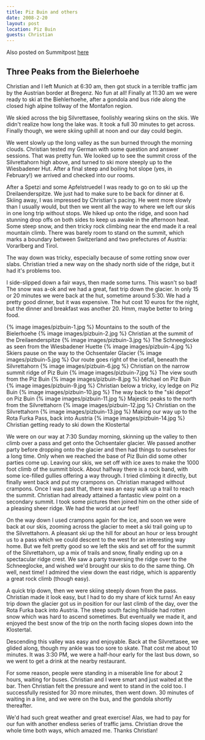 ```yaml
---
title: Piz Buin and others
date: 2008-2-20
layout: post
location: Piz Buin
guests: Christian
---
```


Also posted on Summitpost [here](https://www.summitpost.org/three-peaks-from-the-bielerh-he/397018)

Three Peaks from the Bielerhoehe
-------

Christian and I left Munich at 6:30 am, then got stuck in a terrible traffic
jam by the Austrian border at Bregenz. No fun at all! Finally at 11:30 am
we were ready to ski at the Biehlerhoehe, after a gondola and bus ride along
the closed high alpine tollway of the Montafon region.

We skied across the big Silvrettasee, foolishly wearing skins on the skis. We
didn't realize how long the lake was. It took a full 30 minutes to get across.
Finally though, we were skiing uphill at noon and our day could begin.

We went slowly up the long valley as the sun burned through the morning clouds.
Christian tested my German with some question and answer sessions. That was
pretty fun. We looked up to see the summit cross of the Silvrettahorn high
above, and turned to ski more steeply up to the Wiesbadener Hut. After a final
steep and boiling hot slope (yes, in February!) we arrived and checked into our
rooms.

After a Spetzi and some Apfelstruedel I was ready to go on to ski up the
Dreilaenderspitze. We just had to make sure to be back for dinner at 6. Skiing
away, I was impressed by Christian's pacing. He went more slowly than I
usually would, but then we went all the way to where we left our skis in one
long trip without stops. We hiked up onto the ridge, and soon had stunning
drop offs on both sides to keep us awake in the afternoon heat. Some steep
snow, and then tricky rock climbing near the end made it a real mountain climb.
There was barely room to stand on the summit, which marks a boundary between
Switzerland and two prefectures of Austria: Vorarlberg and Tirol.

The way down was tricky, especially because of some rotting snow over slabs.
Christian tried a new way on the shady north side of the ridge, but it had it's
problems too.
 
I side-slipped down a fair ways, then made some turns. This wasn't so bad! The
snow was a-ok and we had a great, fast trip down the glacier. In only 15 or 20
minutes we were back at the hut, sometime around 5:30. We had a pretty good
dinner, but it was expensive. The hut cost 10 euros for the night, but the
dinner and breakfast was another 20. Hmm, maybe better to bring food.

{% image images/pizbuin-1.jpg %}
Mountains to the south of the Bielerhoehe
{% image images/pizbuin-2.jpg %}
Christian at the summit of the Dreilaenderspitze
{% image images/pizbuin-3.jpg %}
The Schneeglocke as seen from the Wiesbadener Huette
{% image images/pizbuin-4.jpg %}
Skiers pause on the way to the Ochsentaler Glacier
{% image images/pizbuin-5.jpg %}
Our route goes right of the icefall, beneath the Silvrettahorn
{% image images/pizbuin-6.jpg %}
Christian on the narrow summit ridge of Piz Buin
{% image images/pizbuin-7.jpg %}
The view south from the Piz Buin
{% image images/pizbuin-8.jpg %}
Michael on Piz Buin
{% image images/pizbuin-9.jpg %}
Christian below a tricky, icy ledge on Piz Buin
{% image images/pizbuin-10.jpg %}
The way back to the "ski depot" on Piz Buin
{% image images/pizbuin-11.jpg %}
Majestic peaks to the north from the Silvrettahorn
{% image images/pizbuin-12.jpg %}
Christian on the Silvrettahorn
{% image images/pizbuin-13.jpg %}
Making our way up to the Rota Furka Pass, back into Austria
{% image images/pizbuin-14.jpg %}
Christian getting ready to ski down the Klostertal


We were on our way at 7:30 Sunday morning, skinning up the valley to then
climb over a pass and get onto the Ochsentaler glacier. We passed another
party before dropping onto the glacier and then had things to ourselves
for a long time. Only when we reached the base of Piz Buin did some other
parties come up. Leaving our skis, we set off with ice axes to make the 1000
foot climb of the summit block. About halfway there is a rock band, with
some ice-filled gullies offering a way through. I tried climbing it
directly, but finally went back and put my crampons on. Christian managed
without crampons. Once I was past that, there was an easy walk up a trail to
reach the summit. Christian had already attained a fantastic view point on a
secondary summit. I took some pictures then joined him on the other side of
a pleasing sheer ridge. We had the world at our feet!

On the way down I used crampons again for the ice, and soon we were back at
our skis, zooming across the glacier to meet a ski trail going up to the
Silvrettahorn. A pleasant ski up the hill for about an hour or less brought
us to a pass which we could descent to the west for an interesting way
home. But we felt pretty good so we left the skis and set off for the
summit of the Silvrettahorn, up a mix of trails and snow, finally ending up
on a spectacular ridge crest. We saw a party traversing the ridge over to
the Schneeglocke, and wished we'd brought our skis to do the same thing.
Oh well, next time! I admired the view down the east ridge, which is
apparently a great rock climb (though easy).

A quick trip down, then we were skiing steeply down from the pass. Christian
made it look easy, but I had to do my share of kick turns! An easy trip down
the glacier got us in position for our last climb of the day, over the Rota
Furka back into Austria. The steep south facing hillside had rotten snow
which was hard to ascend sometimes. But eventually we made it, and enjoyed
the best snow of the trip on the north facing slopes down into the Klostertal.

Descending this valley was easy and enjoyable. Back at the Silvrettasee, we
glided along, though my ankle was too sore to skate. That cost me about 10
minutes. It was 3:30 PM, we were a half-hour early for the last bus down,
so we went to get a drink at the nearby restaurant.

For some reason, people were standing in a miserable line for about 2 hours,
waiting for buses. Christian and I were smart and just waited at the bar.
Then Christian felt the pressure and went to stand in the cold too. I
successfully resisted for 30 more minutes, then went down. 30 minutes of
waiting in a line, and we were on the bus, and the gondola shortly thereafter.

We'd had such great weather and great exercise! Alas, we had to pay for our
fun with another endless series of traffic jams. Christian drove the whole
time both ways, which amazed me. Thanks Christian!

